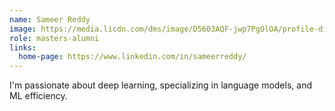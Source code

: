 ```yaml
---
name: Sameer Reddy
image: https://media.licdn.com/dms/image/D5603AQF-jwp7PgOlOA/profile-displayphoto-shrink_400_400/0/1698151949122?e=1715817600&v=beta&t=mVUmjeyEEx1w7hCULluRL8D9Ub7cdnj8QmTvjdjE_HE
role: masters-alumni
links:
  home-page: https://www.linkedin.com/in/sameerreddy/
---
```


I'm passionate about deep learning, specializing in language models, and ML efficiency.
